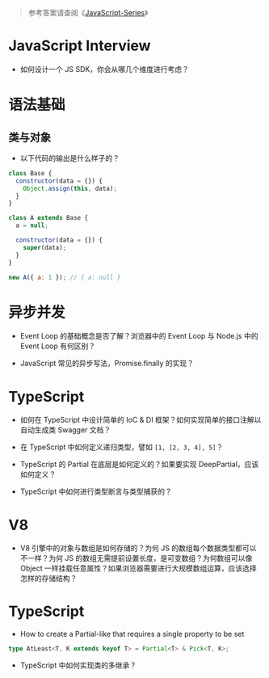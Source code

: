 > 参考答案请查阅《[JavaScript-Series](https://github.com/wx-chevalier/JavaScript-Series?q=)》

# JavaScript Interview

- 如何设计一个 JS SDK，你会从哪几个维度进行考虑？

# 语法基础

## 类与对象

- 以下代码的输出是什么样子的？

```js
class Base {
  constructor(data = {}) {
    Object.assign(this, data);
  }
}

class A extends Base {
  a = null;

  constructor(data = {}) {
    super(data);
  }
}

new A({ a: 1 }); // { a: null }
```

# 异步并发

- Event Loop 的基础概念是否了解？浏览器中的 Event Loop 与 Node.js 中的 Event Loop 有何区别？

- JavaScript 常见的异步写法，Promise.finally 的实现？

# TypeScript

- 如何在 TypeScript 中设计简单的 IoC & DI 框架？如何实现简单的接口注解以自动生成类 Swagger 文档？

- 在 TypeScript 中如何定义递归类型，譬如 `[1, [2, 3, 4], 5]`？

- TypeScript 的 Partial 在底层是如何定义的？如果要实现 DeepPartial，应该如何定义？

- TypeScript 中如何进行类型断言与类型捕获的？

# V8

- V8 引擎中的对象与数组是如何存储的？为何 JS 的数组每个数据类型都可以不一样？为何 JS 的数组无需提前设置长度，是可变数组？为何数组可以像 Object 一样挂载任意属性？如果浏览器需要进行大规模数组运算，应该选择怎样的存储结构？

# TypeScript

- How to create a Partial-like that requires a single property to be set

```ts
type AtLeast<T, K extends keyof T> = Partial<T> & Pick<T, K>;
```

- TypeScript 中如何实现类的多继承？
